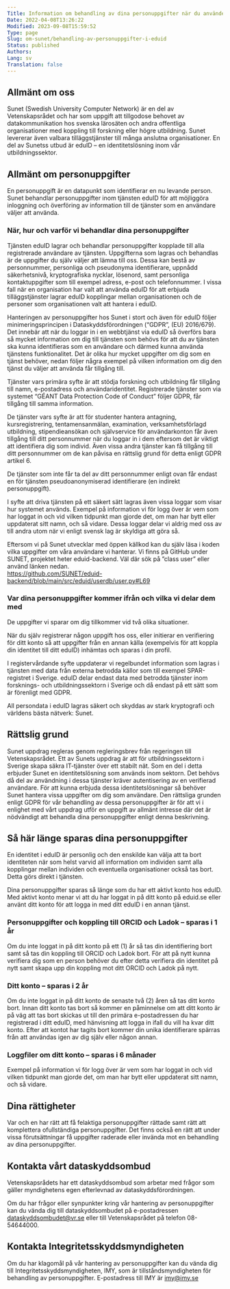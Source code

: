 ```yaml
---
Title: Information om behandling av dina personuppgifter när du använder eduID
Date: 2022-04-08T13:26:22
Modified: 2023-09-08T15:59:52
Type: page
Slug: om-sunet/behandling-av-personuppgifter-i-eduid
Status: published
Authors: 
Lang: sv
Translation: false
---
```


## Allmänt om oss

Sunet (Swedish University Computer Network) är en del av Vetenskapsrådet och har som uppgift att tillgodose behovet av datakommunikation hos svenska lärosäten och andra offentliga organisationer med koppling till forskning eller högre utbildning. Sunet levererar även valbara tilläggstjänster till många anslutna organisationer. En del av Sunetss utbud är eduID – en identitetslösning inom vår utbildningssektor.

## Allmänt om personuppgifter

En personuppgift är en datapunkt som identifierar en nu levande person. Sunet behandlar personuppgifter inom tjänsten eduID för att möjliggöra inloggning och överföring av information till de tjänster som en användare väljer att använda.

### När, hur och varför vi behandlar dina personuppgifter

Tjänsten eduID lagrar och behandlar personuppgifter kopplade till alla registrerade användare av tjänsten. Uppgifterna som lagras och behandlas är de uppgifter du själv väljer att lämna till oss. Dessa kan bestå av personnummer, personliga och pseudonyma identifierare, uppnådd säkerhetsnivå, kryptografiska nycklar, lösenord, samt personliga kontaktuppgifter som till exempel adress, e-post och telefonnummer. I vissa fall när en organisation har valt att använda eduID för att erbjuda tilläggstjänster lagrar eduID kopplingar mellan organisationen och de personer som organisationen valt att hantera i eduID.

Hanteringen av personuppgifter hos Sunet i stort och även för eduID följer minimeringsprincipen i Dataskyddsförordningen (“GDPR”, (EU) 2016/679). Det innebär att när du loggar in i en webbtjänst via eduID så överförs bara så mycket information om dig till tjänsten som behövs för att du av tjänsten ska kunna identifieras som en användare och därmed kunna använda tjänstens funktionalitet. Det är olika hur mycket uppgifter om dig som en tjänst behöver, nedan följer några exempel på vilken information om dig den tjänst du väljer att använda får tillgång till.

Tjänster vars primära syfte är att stödja forskning och utbildning får tillgång till namn, e-postadress och användaridentitet. Registrerade tjänster som via systemet “GÉANT Data Protection Code of Conduct” följer GDPR, får tillgång till samma information.

De tjänster vars syfte är att för studenter hantera antagning, kursregistrering, tentamensanmälan, examination, verksamhetsförlagd utbildning, stipendieansökan och självservice för användarkonton får även tillgång till ditt personnummer när du loggar in i dem eftersom det är viktigt att identifiera dig som individ. Även vissa andra tjänster kan få tillgång till ditt personnummer om de kan påvisa en rättslig grund för detta enligt GDPR artikel 6.

De tjänster som inte får ta del av ditt personnummer enligt ovan får endast en för tjänsten pseudoanonymiserad identifierare (en indirekt personuppgift).

I syfte att driva tjänsten på ett säkert sätt lagras även vissa loggar som visar hur systemet används. Exempel på information vi för logg över är vem som har loggat in och vid vilken tidpunkt man gjorde det, om man har bytt eller uppdaterat sitt namn, och så vidare. Dessa loggar delar vi aldrig med oss av till andra utom när vi enligt svensk lag är skyldiga att göra så.

Eftersom vi på Sunet utvecklar med öppen källkod kan du själv läsa i koden vilka uppgifter om våra användare vi hanterar. Vi finns på GitHub under SUNET, projektet heter eduid-backend. Väl där sök på ”class user” eller använd länken nedan.  
<https://github.com/SUNET/eduid-backend/blob/main/src/eduid/userdb/user.py#L69>

### Var dina personuppgifter kommer ifrån och vilka vi delar dem med

De uppgifter vi sparar om dig tillkommer vid två olika situationer.

När du själv registrerar någon uppgift hos oss, eller initierar en verifiering för ditt konto så att uppgifter från en annan källa (exempelvis för att koppla din identitet till ditt eduID) inhämtas och sparas i din profil.

I registervårdande syfte uppdaterar vi regelbundet information som lagras i tjänsten med data från externa betrodda källor som till exempel SPAR-registret i Sverige. eduID delar endast data med betrodda tjänster inom forsknings- och utbildningssektorn i Sverige och då endast på ett sätt som är förenligt med GDPR.

All persondata i eduID lagras säkert och skyddas av stark kryptografi och världens bästa nätverk: Sunet.

## Rättslig grund

Sunet uppdrag regleras genom regleringsbrev från regeringen till Vetenskapsrådet. Ett av Sunets uppdrag är att för utbildningssektorn i Sverige skapa säkra IT-tjänster över ett stabilt nät. Som en del i detta erbjuder Sunet en identitetslösning som används inom sektorn. Det behövs då del av användning i dessa tjänster kräver autentisering av en verifierad användare. För att kunna erbjuda dessa identitetslösningar så behöver Sunet hantera vissa uppgifter om dig som användare. Den rättsliga grunden enligt GDPR för vår behandling av dessa personuppgifter är för att vi i enlighet med vårt uppdrag utför en uppgift av allmänt intresse där det är nödvändigt att behandla dina personuppgifter enligt denna beskrivning.

## Så här länge sparas dina personuppgifter

En identitet i eduID är personlig och den enskilde kan välja att ta bort identiteten när som helst varvid all information om individen samt alla kopplingar mellan individen och eventuella organisationer också tas bort. Detta görs direkt i tjänsten.

Dina personuppgifter sparas så länge som du har ett aktivt konto hos eduID. Med aktivt konto menar vi att du har loggat in på ditt konto på eduid.se eller använt ditt konto för att logga in med ditt eduID i en annan tjänst.

### Personuppgifter och koppling till ORCID och Ladok – sparas i 1 år

Om du inte loggat in på ditt konto på ett (1) år så tas din identifiering bort samt så tas din koppling till ORCID och Ladok bort. För att på nytt kunna verifiera dig som en person behöver du efter detta verifiera din identitet på nytt samt skapa upp din koppling mot ditt ORCID och Ladok på nytt.

### Ditt konto – sparas i 2 år

Om du inte loggat in på ditt konto de senaste två (2) åren så tas ditt konto bort. Innan ditt konto tas bort så kommer en påminnelse om att ditt konto är på väg att tas bort skickas ut till den primära e-postadressen du har registrerad i ditt eduID, med hänvisning att logga in ifall du vill ha kvar ditt konto. Efter att kontot har tagits bort kommer din unika identifierare spärras från att användas igen av dig själv eller någon annan.

### Loggfiler om ditt konto – sparas i 6 månader

Exempel på information vi för logg över är vem som har loggat in och vid vilken tidpunkt man gjorde det, om man har bytt eller uppdaterat sitt namn, och så vidare.

## Dina rättigheter

Var och en har rätt att få felaktiga personuppgifter rättade samt rätt att komplettera ofullständiga personuppgifter. Det finns också en rätt att under vissa förutsättningar få uppgifter raderade eller invända mot en behandling av dina personuppgifter.

## Kontakta vårt dataskyddsombud

Vetenskapsrådets har ett dataskyddsombud som arbetar med frågor som gäller myndighetens egen efterlevnad av dataskyddsförordningen.

Om du har frågor eller synpunkter kring vår hantering av personuppgifter kan du vända dig till dataskyddsombudet på e-postadressen [dataskyddsombudet@vr.se](mailto:dataskyddsombudet@vr.se) eller till Vetenskapsrådet på telefon 08-54644000.

## Kontakta Integritetsskyddsmyndigheten

Om du har klagomål på vår hantering av personuppgifter kan du vända dig till Integritetsskyddsmyndigheten, IMY, som är tillståndsmyndigheten för behandling av personuppgifter. E-postadress till IMY är [imy@imy.se](http://imy@imy.se)

